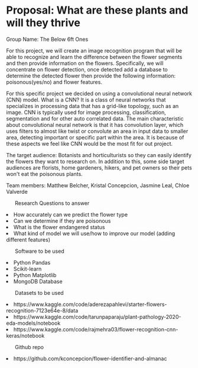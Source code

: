 <body>
    <h1> Proposal: What are these plants and will they thrive </h1>
</body>

<p align="left"> Group Name: The Below 6ft Ones</p>




<p class="indent">For this project, we will create an image recognition program that will be able to recognize and learn the difference between the flower segments and then provide information on the flowers. Specifically, we will concentrate on flower detection, once detected add a database to determine the detected flower then provide the following information: poisonous(yes/no) and flower features. <p>

  For this specific project we decided on using a convolutional neural network (CNN) model. What is a CNN? It is a class of neural networks that specializes in processing data that has a grid-like topology, such as an image. CNN is typically used for image processing, classification, segmentation and for other auto correlated data. The main characteristic about convolutional neural network is that it has convolution layer, which uses filters to almost like twist or convolute an area in input data to smaller area, detecting important or specific part within the area.  It is because of these aspects we feel like CNN would be the most fit for out project.

  The target audience: Botanists and horticulturists so they can easily identify the flowers they want to research on. In addition to this, some side target audiences are florists, home gardeners, hikers, and pet owners so their pets won't eat the poisonous plants.

	
Team members: Matthew Belcher, Kristal Concepcion, Jasmine Leal, Chloe Valverde




<ul>Research Questions to answer </ul>

<li>How accurately can we predict the flower type </li>
<li>Can we determine if they are poisonous </li>
<li>What is the flower endangered status </li>
<li>What kind of model we will use/how to improve our model (adding different features) </li>


<ul>Software to be used</ul>

<li>Python Pandas </li>
<li>Scikit-learn </li>
<li>Python Matplotlib </li>
<li>MongoDB Database </li>


<ul>Datasets to be used</ul>

<li>https://www.kaggle.com/code/aderezapahlevi/starter-flowers-recognition-7123e64e-8/data </li>
<li>https://www.kaggle.com/code/tarunpaparaju/plant-pathology-2020-eda-models/notebook </li>
<li>https://www.kaggle.com/code/rajmehra03/flower-recognition-cnn-keras/notebook </li>

<ul>Github repo</ul>

<li>https://github.com/kconcepcion/flower-identifier-and-almanac </li>


